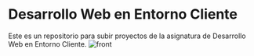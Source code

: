 # Desarrollo Web en Entorno Cliente
Este es un repositorio para subir proyectos de la asignatura de Desarrollo Web en Entorno Cliente.
![front](https://github.com/user-attachments/assets/53af3b18-f43e-40af-957f-35eca5b964eb)
